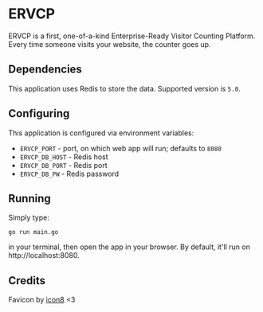 # ERVCP

ERVCP is a first, one-of-a-kind Enterprise-Ready Visitor Counting Platform. Every time someone visits your website, the counter goes up.

## Dependencies

This application uses Redis to store the data. Supported version is `5.0`.

## Configuring

This application is configured via environment variables:

* `ERVCP_PORT` - port, on which web app will run; defaults to `8080`
* `ERVCP_DB_HOST` - Redis host
* `ERVCP_DB_PORT` - Redis port
* `ERVCP_DB_PW` - Redis password

## Running

Simply type:

    go run main.go

in your terminal, then open the app in your browser. By default, it'll run on http://localhost:8080.


## Credits

Favicon by [icon8](https://icons8.com/icons/set/favicon) <3